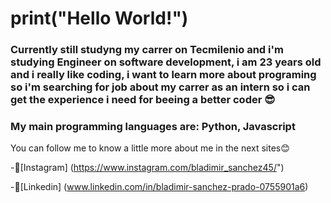 # print("Hello World!")

### Currently still studyng my carrer on Tecmilenio and i'm studying Engineer on software development, i am 23 years old and i really like coding, i want to learn more about programing so i'm searching for job about my carrer as an intern so i can get the experience i need for beeing a better coder 😎
### My main programming languages are: Python, Javascript

You can follow me to know a little more about me in the next sites😊

-📸[Instagram] (https://www.instagram.com/bladimir_sanchez45/")

-💼[Linkedin] (www.linkedin.com/in/bladimir-sanchez-prado-0755901a6)
